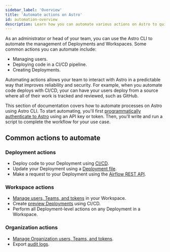 ```yaml
---
sidebar_label: 'Overview'
title: 'Automate actions on Astro'
id: automation-overview
description: Learn how you can automate various actions on Astro to quickly build and manage your data ecosystem. 
---
```


As an administrator or head of your team, you can use the Astro CLI to automate the management of Deployments and Workspaces. Some common actions you can automate include:

- Managing users.
- Deploying code in a CI/CD pipeline.
- Creating Deployments.

Automating actions allows your team to interact with Astro in a predictable way that improves reliability and security. For example, when you automate code deploys with CI/CD, your can have your users deploy from a source where all of their work is tracked and reviewed, such as GitHub.

This section of documentation covers how to automate processes on Astro using Astro CLI. To start automating, you'll first [programmatically authenticate to Astro](automation-authentication.md) using an API key or token. Then, you'll write and run a script to complete the workflow for your use case.

## Common actions to automate

### Deployment actions

- Deploy code to your Deployment using [CI/CD](set-up-ci-cd.md).
- Update your Deployment using a [Deployment file](manage-deployments-as-code.md).  
- Make a request to your Deployment using the [Airflow REST API](airflow-api.md). 

### Workspace actions

- [Manage users, Teams, and tokens](cli/astro-workspace-team.md) in your Workspace.
- Create [preview Deployments](ci-cd-templates/github-actions.md#deployment-preview-templates) using CI/CD. 
- Perform all Deployment-level actions on any Deployment in a Workspace. 

### Organization actions

- [Manage Organization users, Teams, and tokens](cli/astro-organization-list.md).
- Export [audit logs](audit-logs.md#export-audit-logs). 
